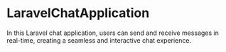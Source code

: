 # LaravelChatApplication
In this Laravel chat application, users can send and receive messages in real-time, creating a seamless and interactive chat experience.
